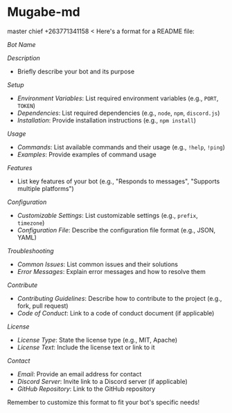 # Mugabe-md
master chief
+263771341158 <
Here's a format for a README file:

*Bot Name*

*Description*

- Briefly describe your bot and its purpose

*Setup*

- *Environment Variables*: List required environment variables (e.g., `PORT`, `TOKEN`)
- *Dependencies*: List required dependencies (e.g., `node`, `npm`, `discord.js`)
- *Installation*: Provide installation instructions (e.g., `npm install`)

*Usage*

- *Commands*: List available commands and their usage (e.g., `!help`, `!ping`)
- *Examples*: Provide examples of command usage

*Features*

- List key features of your bot (e.g., "Responds to messages", "Supports multiple platforms")

*Configuration*

- *Customizable Settings*: List customizable settings (e.g., `prefix`, `timezone`)
- *Configuration File*: Describe the configuration file format (e.g., JSON, YAML)

*Troubleshooting*

- *Common Issues*: List common issues and their solutions
- *Error Messages*: Explain error messages and how to resolve them

*Contribute*

- *Contributing Guidelines*: Describe how to contribute to the project (e.g., fork, pull request)
- *Code of Conduct*: Link to a code of conduct document (if applicable)

*License*

- *License Type*: State the license type (e.g., MIT, Apache)
- *License Text*: Include the license text or link to it

*Contact*

- *Email*: Provide an email address for contact
- *Discord Server*: Invite link to a Discord server (if applicable)
- *GitHub Repository*: Link to the GitHub repository

Remember to customize this format to fit your bot's specific needs!
